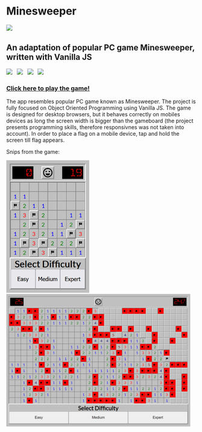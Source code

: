 # Minesweeper

<img width="10%" src="https://store-images.s-microsoft.com/image/apps.28842.13524891213395563.3155ab26-63ac-4a86-b838-a6c6e08b4611.d40aa5ad-007a-4f23-b04f-0d7380cdeda3?mode=scale&q=90&h=270&w=270&background=%230078D7"/>


## An adaptation of popular PC game Minesweeper, written with Vanilla JS
<img src="https://img.shields.io/badge/html5%20-%23e34f26.svg?&style=for-the-badge&logo=html5&logoColor=white" />&nbsp;&nbsp;
<img src="https://img.shields.io/badge/CSS3-1572B6?&style=for-the-badge&logo=css3&logoColor=white" />&nbsp;&nbsp;
<img src="https://img.shields.io/badge/JavaScript-F7DF1E?style=for-the-badge&logo=javascript&logoColor=black" />&nbsp;&nbsp;
<img src="https://img.shields.io/badge/OOP-F7DF1E?style=for-the-badge&logo=javascript&logoColor=black" />&nbsp;&nbsp;

### [Click here to play the game!]([https://bartek-swiderski92.github.io/black-jack/](https://bartek-swiderski92.github.io/minesweeper/))

The app resembles popular PC game known as Minesweeper. The project is fully focused on Object Oriented Programming using Vanilla JS. The game is designed for desktop browsers, but it behaves correctly on mobiles devices as long the screen width is bigger than the gameboard (the project presents programming skills, therefore responsivnes was not taken into account).
In order to place a flag on a mobile device, tap and hold the screen till flag appears.

Snips from the game:

<div>
<img height="350px" src="https://github.com/bartek-swiderski92/minesweeper/blob/master/snips/easy-win.png?raw=true"/>
<img height="350px" src="https://github.com/bartek-swiderski92/minesweeper/blob/master/snips/expert-defeat.png?raw=true"/>
</div>


